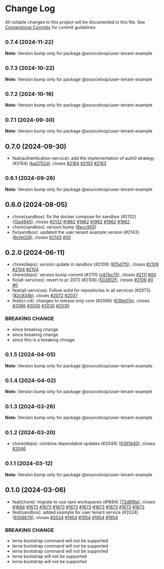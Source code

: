 # Change Log

All notable changes to this project will be documented in this file.
See [Conventional Commits](https://conventionalcommits.org) for commit guidelines.

## <small>0.7.4 (2024-11-22)</small>

**Note:** Version bump only for package @sourceloop/user-tenant-example





## <small>0.7.3 (2024-10-22)</small>

**Note:** Version bump only for package @sourceloop/user-tenant-example





## <small>0.7.2 (2024-10-16)</small>

**Note:** Version bump only for package @sourceloop/user-tenant-example





## <small>0.7.1 (2024-09-30)</small>

**Note:** Version bump only for package @sourceloop/user-tenant-example





## 0.7.0 (2024-09-30)

* feat(authentication-service): add the implementation of auth0 strategy (#2164) ([ba0752d](https://github.com/sourcefuse/loopback4-microservice-catalog/commit/ba0752d)), closes [#2164](https://github.com/sourcefuse/loopback4-microservice-catalog/issues/2164) [#2163](https://github.com/sourcefuse/loopback4-microservice-catalog/issues/2163) [#2163](https://github.com/sourcefuse/loopback4-microservice-catalog/issues/2163)





## <small>0.6.1 (2024-09-26)</small>

**Note:** Version bump only for package @sourceloop/user-tenant-example





## 0.6.0 (2024-08-05)

* chore(sandbox): fix the docker compose for sandbox (#2132) ([13a4945](https://github.com/sourcefuse/loopback4-microservice-catalog/commit/13a4945)), closes [#2132](https://github.com/sourcefuse/loopback4-microservice-catalog/issues/2132) [#1962](https://github.com/sourcefuse/loopback4-microservice-catalog/issues/1962) [#1962](https://github.com/sourcefuse/loopback4-microservice-catalog/issues/1962) [#1962](https://github.com/sourcefuse/loopback4-microservice-catalog/issues/1962) [#1962](https://github.com/sourcefuse/loopback4-microservice-catalog/issues/1962) [#1962](https://github.com/sourcefuse/loopback4-microservice-catalog/issues/1962)
* chore(sandbox): version bump ([8ecc905](https://github.com/sourcefuse/loopback4-microservice-catalog/commit/8ecc905))
* fix(sandbox): updated the user tenant example version (#2143) ([6cfe028](https://github.com/sourcefuse/loopback4-microservice-catalog/commit/6cfe028)), closes [#2143](https://github.com/sourcefuse/loopback4-microservice-catalog/issues/2143) [#00](https://github.com/sourcefuse/loopback4-microservice-catalog/issues/00)





## 0.2.0 (2024-06-11)

* chore(deps):  version update in sandbox (#2109) ([615d7f5](https://github.com/sourcefuse/loopback4-microservice-catalog/commit/615d7f5)), closes [#2109](https://github.com/sourcefuse/loopback4-microservice-catalog/issues/2109) [#2104](https://github.com/sourcefuse/loopback4-microservice-catalog/issues/2104) [#2104](https://github.com/sourcefuse/loopback4-microservice-catalog/issues/2104)
* chore(deps): version bump commit (#2111) ([c87bc75](https://github.com/sourcefuse/loopback4-microservice-catalog/commit/c87bc75)), closes [#2111](https://github.com/sourcefuse/loopback4-microservice-catalog/issues/2111) [#00](https://github.com/sourcefuse/loopback4-microservice-catalog/issues/00)
* fix(all-services): revert to pr 2072 (#2106) ([502812f](https://github.com/sourcefuse/loopback4-microservice-catalog/commit/502812f)), closes [#2106](https://github.com/sourcefuse/loopback4-microservice-catalog/issues/2106) [#0](https://github.com/sourcefuse/loopback4-microservice-catalog/issues/0) [#0](https://github.com/sourcefuse/loopback4-microservice-catalog/issues/0)
* feat(all-services): Follow solid for repositories in all services (#2072) ([82c934b](https://github.com/sourcefuse/loopback4-microservice-catalog/commit/82c934b)), closes [#2072](https://github.com/sourcefuse/loopback4-microservice-catalog/issues/2072) [#2037](https://github.com/sourcefuse/loopback4-microservice-catalog/issues/2037)
* feat(ci-cd): changes to release only core (#2086) ([639e07e](https://github.com/sourcefuse/loopback4-microservice-catalog/commit/639e07e)), closes [#2086](https://github.com/sourcefuse/loopback4-microservice-catalog/issues/2086) [#2030](https://github.com/sourcefuse/loopback4-microservice-catalog/issues/2030) [#2030](https://github.com/sourcefuse/loopback4-microservice-catalog/issues/2030) [#2030](https://github.com/sourcefuse/loopback4-microservice-catalog/issues/2030)


### BREAKING CHANGE

* since breaking change
* since breaking change
* since this is a breaking chnage




## <small>0.1.5 (2024-04-05)</small>

**Note:** Version bump only for package @sourceloop/user-tenant-example





## <small>0.1.4 (2024-04-02)</small>

**Note:** Version bump only for package @sourceloop/user-tenant-example





## <small>0.1.3 (2024-03-26)</small>

**Note:** Version bump only for package @sourceloop/user-tenant-example





## <small>0.1.2 (2024-03-20)</small>

* chore(deps): combine dependabot updates (#2046) ([6391440](https://github.com/sourcefuse/loopback4-microservice-catalog/commit/6391440)), closes [#2046](https://github.com/sourcefuse/loopback4-microservice-catalog/issues/2046)





## <small>0.1.1 (2024-03-12)</small>

**Note:** Version bump only for package @sourceloop/user-tenant-example





## 0.1.0 (2024-03-06)

* feat(chore): migrate to use npm workspaces (#1684) ([72d8f6e](https://github.com/sourcefuse/loopback4-microservice-catalog/commit/72d8f6e)), closes [#1684](https://github.com/sourcefuse/loopback4-microservice-catalog/issues/1684) [#1673](https://github.com/sourcefuse/loopback4-microservice-catalog/issues/1673) [#1673](https://github.com/sourcefuse/loopback4-microservice-catalog/issues/1673) [#1673](https://github.com/sourcefuse/loopback4-microservice-catalog/issues/1673) [#1673](https://github.com/sourcefuse/loopback4-microservice-catalog/issues/1673) [#1673](https://github.com/sourcefuse/loopback4-microservice-catalog/issues/1673) [#1673](https://github.com/sourcefuse/loopback4-microservice-catalog/issues/1673) [#1673](https://github.com/sourcefuse/loopback4-microservice-catalog/issues/1673) [#1673](https://github.com/sourcefuse/loopback4-microservice-catalog/issues/1673) [#1673](https://github.com/sourcefuse/loopback4-microservice-catalog/issues/1673)
* feat(sandbox): added example for user tenant service (#2024) ([9356678](https://github.com/sourcefuse/loopback4-microservice-catalog/commit/9356678)), closes [#2024](https://github.com/sourcefuse/loopback4-microservice-catalog/issues/2024) [#1954](https://github.com/sourcefuse/loopback4-microservice-catalog/issues/1954) [#1954](https://github.com/sourcefuse/loopback4-microservice-catalog/issues/1954) [#1954](https://github.com/sourcefuse/loopback4-microservice-catalog/issues/1954) [#1954](https://github.com/sourcefuse/loopback4-microservice-catalog/issues/1954)


### BREAKING CHANGE

* lerna bootstrap command will not be supported
* lerna bootstrap command will not be supported
* lerna bootstrap command will not be supported
* lerna bootstrap will not be supported
* lerna bootstrap will not be supported
